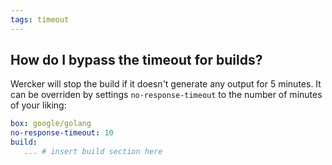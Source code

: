 ```yaml
---
tags: timeout
---
```


## How do I bypass the timeout for builds?

Wercker will stop the build if it doesn't generate any output for 5 minutes.
It can be overriden by settings `no-response-timeout` to the number of minutes of your liking:

```yaml
box: google/golang
no-response-timeout: 10
build:
   ... # insert build section here
```

